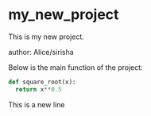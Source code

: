 # my_new_project

This is my new project.

author: Alice/sirisha

Below is the main function of the project: 

```python
def square_root(x):
  return x**0.5
```
This is a new line


